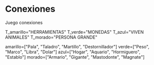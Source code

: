 # Conexiones
Juego conexiones

T_amarillo="HERRAMIENTAS"
T_verde="MONEDAS"
T_azul="VIVEN ANIMALES"
T_morado="PERSONA GRANDE"

amarillo=["Pala", "Taladro", "Martillo", "Destornillador"]
verde=["Peso", "Marco", "Libra", "Dolar"]
azul=["Hogar", "Aquario", "Hormiguero", "Establo"]
morado=["Armario", "Gigante", "Mastodonte", "Magnate"]
